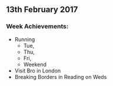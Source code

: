 ## 13th February 2017

### Week Achievements:
- Running
  - Tue,
  - Thu,
  - Fri,
  - Weekend
- Visit Bro in London
- Breaking Borders in Reading on Weds
